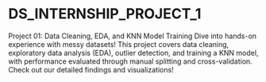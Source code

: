# DS_INTERNSHIP_PROJECT_1
Project 01: Data Cleaning, EDA, and KNN Model Training Dive into hands-on experience with messy datasets! This project covers data cleaning, exploratory data analysis (EDA), outlier detection, and training a KNN model, with performance evaluated through manual splitting and cross-validation. Check out our detailed findings and visualizations!
